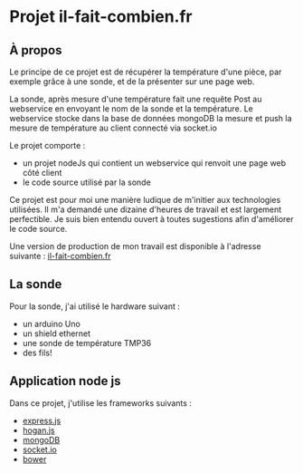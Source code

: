 # Projet il-fait-combien.fr #


## À propos

Le principe de ce projet est de récupérer la température d'une pièce, par exemple grâce à une sonde, et de la présenter sur une page web.

La sonde, après mesure d'une température fait une requête Post au webservice en envoyant le nom de la sonde et la température. Le webservice stocke dans la base de données mongoDB la mesure et push la mesure de température au client connecté via socket.io

Le projet comporte : 
* un projet nodeJs qui contient un webservice qui renvoit une page web côté client
* le code source utilisé par la sonde

Ce projet est pour moi une manière ludique de m'initier aux technologies utilisées. Il m'a demandé une dizaine d'heures de travail et est largement perfectible. Je suis bien entendu ouvert à toutes sugestions afin d'améliorer le code source.

Une version de production de mon travail est disponible à l'adresse suivante : [il-fait-combien.fr](htpp://www.il-fait-combien.fr)

## La sonde

Pour la sonde, j'ai utilisé le hardware suivant : 
* un arduino Uno
* un shield ethernet
* une sonde de température TMP36
* des fils!

## Application node js

Dans ce projet, j'utilise les frameworks suivants :
* [express.js](http://expressjs.com/)
* [hogan.js](http://twitter.github.io/hogan.js/)
* [mongoDB](http://www.mongodb.org/)
* [socket.io](http://socket.io/)
* [bower](http://bower.io/)

